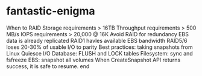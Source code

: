 # fantastic-enigma
When to RAID
	Storage requirements > 16TB
	Throughput requirements > 500 MB/s
	IOPS requirements > 20,000 @ 16K
Avoid RAID for redundancy
	EBS data is already replicated
	RAID1 havles available EBS bandwidth
	RAID5/6 loses 20-30% of usable I/O to parity
Best practices: taking snapshots from Linux
	Quiesce I/O
		Database: FLUSH and LOCK tables
		Filesystem: sync and fsfreeze
		EBS: snapshot all volumes
		When CreateSnapshot API returns success, it is safe to resume.
end
